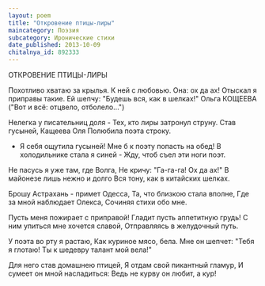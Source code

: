 ```yaml
---
layout: poem
title: "Откровение птицы-лиры"
maincategory: Поэзия
subcategory: Иронические стихи
date_published: 2013-10-09
chitalnya_id: 892333
---
```




ОТКРОВЕНИЕ ПТИЦЫ-ЛИРЫ

Похотливо хватаю за крылья.
К ней с любовью. Она: ох да ах!
Отыскал я приправы такие.
Ей шепчу: "Будешь вся, как в шелках!"
Ольга КОЩЕЕВА
("Вот и всё: отцвело, отболело...")

Нелегка у писательниц доля -
Тех, кто лиры затронул струну.
Став гусыней, Кащеева Оля
Полюбила поэта строку.

- Я себя ощутила гусыней!
Мне б к поэту попасть на обед!
В холодильнике стала я синей -
Жду, чтоб съел эти ноги поэт.

Не пасусь я уже там, где Волга,
Не кричу: "Га-га-га! Ох да ах!"
В майонезе лишь нежно и долго
Вся тону, как в китайских шелках.

Брошу Астрахань - примет Одесса,
Та, что близкою стала вполне,
Где за мной наблюдает Олекса,
Сочиняя стихи обо мне.

Пусть меня пожирает с приправой!
Гладит пусть аппетитную грудь!
С ним упиться мне хочется славой,
Отправляясь в желудочный путь.

У поэта во рту я растаю,
Как куриное мясо, бела.
Мне он шепчет: "Тебя я глотаю!
Ты к шедевру талант мой вела!"

Для него став домашнею птицей,
Я отдам свой пикантный гламур,
И сумеет он мной насладиться:
Ведь не курву он любит, а кур!






